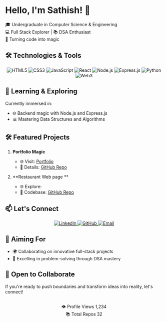 <!-- Header -->
<p align="center">
<!--   <img src="https://tsathish27.github.io/Portifolio_testing2.o-github.io/sathi.jpg" width="200" alt="Sathish's Profile"> -->
</p>

# Hello, I'm Sathish! 👋

🎓 Undergraduate in Computer Science & Engineering  
💻 Full Stack Explorer | 📚 DSA Enthusiast  
🚀 Turning code into magic

## 🛠️ Technologies & Tools

<p align="center">
  <img src="https://img.shields.io/badge/HTML5-%23E34F26.svg?&style=for-the-badge&logo=html5&logoColor=white" alt="HTML5">
  <img src="https://img.shields.io/badge/CSS3-%231572B6.svg?&style=for-the-badge&logo=css3&logoColor=white" alt="CSS3">
  <img src="https://img.shields.io/badge/JavaScript-%23F7DF1E.svg?&style=for-the-badge&logo=javascript&logoColor=black" alt="JavaScript">
  <img src="https://img.shields.io/badge/React-%2361DAFB.svg?&style=for-the-badge&logo=react&logoColor=white" alt="React">
  <img src="https://img.shields.io/badge/Node.js-%23339933.svg?&style=for-the-badge&logo=node.js&logoColor=white" alt="Node.js">
  <img src="https://img.shields.io/badge/Express.js-%23000000.svg?&style=for-the-badge&logo=express&logoColor=white" alt="Express.js">
  <img src="https://img.shields.io/badge/Python-%233776AB.svg?&style=for-the-badge&logo=python&logoColor=white" alt="Python">
   <img src="https://img.shields.io/badge/Web3-%23010101.svg?&style=for-the-badge&logo=ethereum&logoColor=white" alt="Web3">
</p>

## 🌱 Learning & Exploring

Currently immersed in:

- 🌐 Backend magic with Node.js and Express.js
- 📊 Mastering Data Structures and Algorithms

## 🛠️ Featured Projects

1. **Portfolio Magic**
   - 🌐 Visit: [Portfolio](https://tsathish27.github.io/Portifolio_testing2.o-github.io/)
   - 📄 Details: [GitHub Repo](https://github.com/tsathish27/Portifolio_testing2.o-github.io)

2. **Restaurant Web page **
   - 🌐 Explore: [](https://tsathish27.github.io/restaurant_task.github.io/)
   - 📄 Codebase: [GitHub Repo](https://github.com/tsathish27/restaurant_task.github.io)

## 📫 Let's Connect

<p align="center">
  <a href="https://www.linkedin.com/in/yourlinkedin">
    <img src="https://img.shields.io/badge/LinkedIn-%230077B5.svg?&style=for-the-badge&logo=linkedin&logoColor=white" alt="LinkedIn">
  </a>
  <a href="https://github.com/yourusername">
    <img src="https://img.shields.io/badge/GitHub-%23181717.svg?&style=for-the-badge&logo=github&logoColor=white" alt="GitHub">
  </a>
  <a href="mailto:your.email@example.com">
    <img src="https://img.shields.io/badge/Email-%23D14836.svg?&style=for-the-badge&logo=gmail&logoColor=white" alt="Email">
  </a>
</p>

## 🎯 Aiming For

- 🌍 Collaborating on innovative full-stack projects
- 🌟 Excelling in problem-solving through DSA mastery

## 🤝 Open to Collaborate

If you're ready to push boundaries and transform ideas into reality, let's connect!

##
<!-- Crafted with code & passion -->
<div align="center" class="badge-container">
  <div class="badge">
    <span class="badge-icon">👁️</span>
    <span class="badge-label">Profile Views</span>
    <span>1,234</span>
  </div>
  <div class="badge">
    <span class="badge-icon">📚</span>
    <span class="badge-label">Total Repos</span>
    <span>32</span>
  </div>
</div>

 
